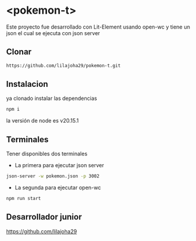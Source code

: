 # \<pokemon-t>

Este proyecto fue desarrollado con Lit-Element usando open-wc y tiene un json el cual se ejecuta con json server

## Clonar

```bash
https://github.com/lilajoha29/pokemon-t.git
```

## Instalacion

 ya clonado instalar las dependencias
```bash
npm i 
```
la versión de node es v20.15.1

## Terminales

Tener disponibles dos terminales

- La primera para ejecutar json server
```bash
json-server -w pokemon.json -p 3002  
```
- La segunda para ejecutar open-wc
```bash
npm run start 
```

## Desarrollador junior

https://github.com/lilajoha29
